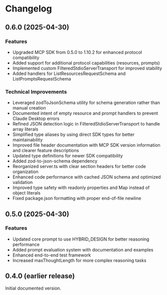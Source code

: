# Changelog

## 0.6.0 (2025-04-30)

### Features

- Upgraded MCP SDK from 0.5.0 to 1.10.2 for enhanced protocol compatibility
- Added support for additional protocol capabilities (resources, prompts)
- Implemented custom FilteredStdioServerTransport for improved stability
- Added handlers for ListResourcesRequestSchema and ListPromptsRequestSchema

### Technical Improvements

- Leveraged zodToJsonSchema utility for schema generation rather than manual creation
- Documented intent of empty resource and prompt handlers to prevent Claude Desktop errors
- Refined JSON detection logic in FilteredStdioServerTransport to handle array literals
- Simplified type aliases by using direct SDK types for better maintainability
- Improved file header documentation with MCP SDK version information and clearer feature descriptions
- Updated type definitions for newer SDK compatibility
- Added zod-to-json-schema dependency
- Reorganized server.ts with clear section headers for better code organization
- Enhanced code performance with cached JSON schema and optimized validation
- Improved type safety with readonly properties and Map instead of object literals
- Fixed package.json formatting with proper end-of-file newline

## 0.5.0 (2025-04-30)

### Features

- Updated core prompt to use HYBRID_DESIGN for better reasoning performance
- Added prompt evaluation system with documentation and examples
- Enhanced end-to-end test framework
- Increased maxThoughtLength for more complex reasoning tasks

## 0.4.0 (earlier release)

Initial documented version.
